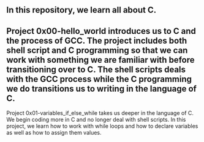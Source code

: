 In this repository, we learn all about C.
---
Project 0x00-hello_world introduces us to C and the process of GCC. The project includes both shell script and C programming so that we can work with something we are familiar with before transitioning over to C. The shell scripts deals with the GCC process while the C programming we do transitions us to writing in the language of C.
---
Project 0x01-variables_if_else_while takes us deeper in the language of C. We begin coding more in C and no longer deal with shell scripts. In this project, we learn how to work with while loops and how to declare variables as well as how to assign them values.